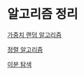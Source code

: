 # 알고리즘 정리


[가중치 랜덤 알고리즘](https://github.com/russell-seo/Algorithm/blob/main/random.md)

[정렬 알고리즘]()

[이분 탐색]()
